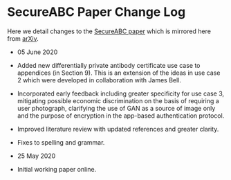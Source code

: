 # SecureABC Paper Change Log

Here we detail changes to the [SecureABC paper](SecureABC.pdf) which is mirrored here from [arXiv](https://arxiv.org/abs/2005.11833).

* 05 June 2020

 * Added new differentially private antibody certificate use case to appendices (in Section 9). This is an extension of the ideas in use case 2 which were developed in collaboration with James Bell.
 * Incorporated early feedback including greater specificity for use case 3, mitigating possible economic discrimination on the basis of requiring a user photograph, clarifying the use of GAN as a source of image only and the purpose of encryption in the app-based authentication protocol.
 * Improved literature review with updated references and greater clarity.
 * Fixes to spelling and grammar.


* 25 May 2020
 * Initial working paper online.
